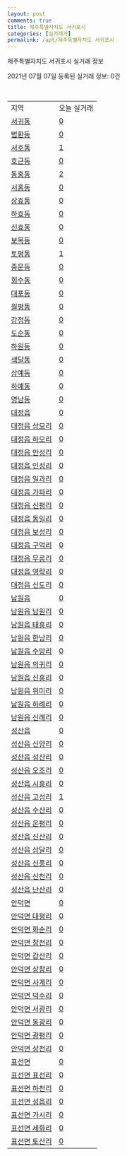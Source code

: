 ```yaml
---
layout: post
comments: true
title: 제주특별자치도 서귀포시
categories: [실거래가]
permalink: /apt/제주특별자치도 서귀포시
---
```


제주특별자치도 서귀포시 실거래 정보

2021년 07월 07일 등록된 실거래 정보: 0건

<script type="text/javascript">
  google.charts.load('current', {'packages':['corechart']});
  google.charts.setOnLoadCallback(drawChart);

  function drawChart() {
    var data = google.visualization.arrayToDataTable([['거래일', '매매', '전월세', '전매'], ['20-07', 64, 42, 0], ['20-08', 45, 39, 0], ['20-09', 48, 36, 2], ['20-10', 87, 61, 0], ['20-11', 152, 73, 2], ['20-12', 141, 114, 20], ['21-01', 112, 93, 9], ['21-02', 95, 77, 13], ['21-03', 111, 93, 10], ['21-04', 107, 91, 20], ['21-05', 88, 65, 32], ['21-06', 68, 62, 13], ['21-07', 4, 3, 2]]);

    var options = {
      title: '최근 유형별 거래량 추이',
      legend: { position: 'bottom' }
    };

    var chart = new google.visualization.LineChart(document.getElementById('columnchart_material'));
    chart.draw(data, (options));
  }
</script>

<div id="columnchart_material" style="width: 95%; margin-left: -35px"></div>
<br>
<table class="sortable">
  <tr>
    <td>지역</td>
    <td>오늘 실거래</td>
  </tr>

  
  <tr class="item">
    <td><a href="제주특별자치도 서귀포시 서귀동">서귀동</a></td>
    <td><a href="제주특별자치도 서귀포시 서귀동">0</a></td>
  </tr>
    

  <tr class="item">
    <td><a href="제주특별자치도 서귀포시 법환동">법환동</a></td>
    <td><a href="제주특별자치도 서귀포시 법환동">0</a></td>
  </tr>
    

  <tr class="item">
    <td><a href="제주특별자치도 서귀포시 서호동">서호동</a></td>
    <td><a href="제주특별자치도 서귀포시 서호동">1</a></td>
  </tr>
    

  <tr class="item">
    <td><a href="제주특별자치도 서귀포시 호근동">호근동</a></td>
    <td><a href="제주특별자치도 서귀포시 호근동">0</a></td>
  </tr>
    

  <tr class="item">
    <td><a href="제주특별자치도 서귀포시 동홍동">동홍동</a></td>
    <td><a href="제주특별자치도 서귀포시 동홍동">2</a></td>
  </tr>
    

  <tr class="item">
    <td><a href="제주특별자치도 서귀포시 서홍동">서홍동</a></td>
    <td><a href="제주특별자치도 서귀포시 서홍동">0</a></td>
  </tr>
    

  <tr class="item">
    <td><a href="제주특별자치도 서귀포시 상효동">상효동</a></td>
    <td><a href="제주특별자치도 서귀포시 상효동">0</a></td>
  </tr>
    

  <tr class="item">
    <td><a href="제주특별자치도 서귀포시 하효동">하효동</a></td>
    <td><a href="제주특별자치도 서귀포시 하효동">0</a></td>
  </tr>
    

  <tr class="item">
    <td><a href="제주특별자치도 서귀포시 신효동">신효동</a></td>
    <td><a href="제주특별자치도 서귀포시 신효동">0</a></td>
  </tr>
    

  <tr class="item">
    <td><a href="제주특별자치도 서귀포시 보목동">보목동</a></td>
    <td><a href="제주특별자치도 서귀포시 보목동">0</a></td>
  </tr>
    

  <tr class="item">
    <td><a href="제주특별자치도 서귀포시 토평동">토평동</a></td>
    <td><a href="제주특별자치도 서귀포시 토평동">1</a></td>
  </tr>
    

  <tr class="item">
    <td><a href="제주특별자치도 서귀포시 중문동">중문동</a></td>
    <td><a href="제주특별자치도 서귀포시 중문동">0</a></td>
  </tr>
    

  <tr class="item">
    <td><a href="제주특별자치도 서귀포시 회수동">회수동</a></td>
    <td><a href="제주특별자치도 서귀포시 회수동">0</a></td>
  </tr>
    

  <tr class="item">
    <td><a href="제주특별자치도 서귀포시 대포동">대포동</a></td>
    <td><a href="제주특별자치도 서귀포시 대포동">0</a></td>
  </tr>
    

  <tr class="item">
    <td><a href="제주특별자치도 서귀포시 월평동">월평동</a></td>
    <td><a href="제주특별자치도 서귀포시 월평동">0</a></td>
  </tr>
    

  <tr class="item">
    <td><a href="제주특별자치도 서귀포시 강정동">강정동</a></td>
    <td><a href="제주특별자치도 서귀포시 강정동">0</a></td>
  </tr>
    

  <tr class="item">
    <td><a href="제주특별자치도 서귀포시 도순동">도순동</a></td>
    <td><a href="제주특별자치도 서귀포시 도순동">0</a></td>
  </tr>
    

  <tr class="item">
    <td><a href="제주특별자치도 서귀포시 하원동">하원동</a></td>
    <td><a href="제주특별자치도 서귀포시 하원동">0</a></td>
  </tr>
    

  <tr class="item">
    <td><a href="제주특별자치도 서귀포시 색달동">색달동</a></td>
    <td><a href="제주특별자치도 서귀포시 색달동">0</a></td>
  </tr>
    

  <tr class="item">
    <td><a href="제주특별자치도 서귀포시 상예동">상예동</a></td>
    <td><a href="제주특별자치도 서귀포시 상예동">0</a></td>
  </tr>
    

  <tr class="item">
    <td><a href="제주특별자치도 서귀포시 하예동">하예동</a></td>
    <td><a href="제주특별자치도 서귀포시 하예동">0</a></td>
  </tr>
    

  <tr class="item">
    <td><a href="제주특별자치도 서귀포시 영남동">영남동</a></td>
    <td><a href="제주특별자치도 서귀포시 영남동">0</a></td>
  </tr>
    

  <tr class="item">
    <td><a href="제주특별자치도 서귀포시 대정읍">대정읍</a></td>
    <td><a href="제주특별자치도 서귀포시 대정읍">0</a></td>
  </tr>
    

  <tr class="item">
    <td><a href="제주특별자치도 서귀포시 대정읍 상모리">대정읍 상모리</a></td>
    <td><a href="제주특별자치도 서귀포시 대정읍 상모리">0</a></td>
  </tr>
    

  <tr class="item">
    <td><a href="제주특별자치도 서귀포시 대정읍 하모리">대정읍 하모리</a></td>
    <td><a href="제주특별자치도 서귀포시 대정읍 하모리">0</a></td>
  </tr>
    

  <tr class="item">
    <td><a href="제주특별자치도 서귀포시 대정읍 안성리">대정읍 안성리</a></td>
    <td><a href="제주특별자치도 서귀포시 대정읍 안성리">0</a></td>
  </tr>
    

  <tr class="item">
    <td><a href="제주특별자치도 서귀포시 대정읍 인성리">대정읍 인성리</a></td>
    <td><a href="제주특별자치도 서귀포시 대정읍 인성리">0</a></td>
  </tr>
    

  <tr class="item">
    <td><a href="제주특별자치도 서귀포시 대정읍 일과리">대정읍 일과리</a></td>
    <td><a href="제주특별자치도 서귀포시 대정읍 일과리">0</a></td>
  </tr>
    

  <tr class="item">
    <td><a href="제주특별자치도 서귀포시 대정읍 가파리">대정읍 가파리</a></td>
    <td><a href="제주특별자치도 서귀포시 대정읍 가파리">0</a></td>
  </tr>
    

  <tr class="item">
    <td><a href="제주특별자치도 서귀포시 대정읍 신평리">대정읍 신평리</a></td>
    <td><a href="제주특별자치도 서귀포시 대정읍 신평리">0</a></td>
  </tr>
    

  <tr class="item">
    <td><a href="제주특별자치도 서귀포시 대정읍 동일리">대정읍 동일리</a></td>
    <td><a href="제주특별자치도 서귀포시 대정읍 동일리">0</a></td>
  </tr>
    

  <tr class="item">
    <td><a href="제주특별자치도 서귀포시 대정읍 보성리">대정읍 보성리</a></td>
    <td><a href="제주특별자치도 서귀포시 대정읍 보성리">0</a></td>
  </tr>
    

  <tr class="item">
    <td><a href="제주특별자치도 서귀포시 대정읍 구억리">대정읍 구억리</a></td>
    <td><a href="제주특별자치도 서귀포시 대정읍 구억리">0</a></td>
  </tr>
    

  <tr class="item">
    <td><a href="제주특별자치도 서귀포시 대정읍 무릉리">대정읍 무릉리</a></td>
    <td><a href="제주특별자치도 서귀포시 대정읍 무릉리">0</a></td>
  </tr>
    

  <tr class="item">
    <td><a href="제주특별자치도 서귀포시 대정읍 영락리">대정읍 영락리</a></td>
    <td><a href="제주특별자치도 서귀포시 대정읍 영락리">0</a></td>
  </tr>
    

  <tr class="item">
    <td><a href="제주특별자치도 서귀포시 대정읍 신도리">대정읍 신도리</a></td>
    <td><a href="제주특별자치도 서귀포시 대정읍 신도리">0</a></td>
  </tr>
    

  <tr class="item">
    <td><a href="제주특별자치도 서귀포시 남원읍">남원읍</a></td>
    <td><a href="제주특별자치도 서귀포시 남원읍">0</a></td>
  </tr>
    

  <tr class="item">
    <td><a href="제주특별자치도 서귀포시 남원읍 남원리">남원읍 남원리</a></td>
    <td><a href="제주특별자치도 서귀포시 남원읍 남원리">0</a></td>
  </tr>
    

  <tr class="item">
    <td><a href="제주특별자치도 서귀포시 남원읍 태흥리">남원읍 태흥리</a></td>
    <td><a href="제주특별자치도 서귀포시 남원읍 태흥리">0</a></td>
  </tr>
    

  <tr class="item">
    <td><a href="제주특별자치도 서귀포시 남원읍 한남리">남원읍 한남리</a></td>
    <td><a href="제주특별자치도 서귀포시 남원읍 한남리">0</a></td>
  </tr>
    

  <tr class="item">
    <td><a href="제주특별자치도 서귀포시 남원읍 수망리">남원읍 수망리</a></td>
    <td><a href="제주특별자치도 서귀포시 남원읍 수망리">0</a></td>
  </tr>
    

  <tr class="item">
    <td><a href="제주특별자치도 서귀포시 남원읍 의귀리">남원읍 의귀리</a></td>
    <td><a href="제주특별자치도 서귀포시 남원읍 의귀리">0</a></td>
  </tr>
    

  <tr class="item">
    <td><a href="제주특별자치도 서귀포시 남원읍 신흥리">남원읍 신흥리</a></td>
    <td><a href="제주특별자치도 서귀포시 남원읍 신흥리">0</a></td>
  </tr>
    

  <tr class="item">
    <td><a href="제주특별자치도 서귀포시 남원읍 위미리">남원읍 위미리</a></td>
    <td><a href="제주특별자치도 서귀포시 남원읍 위미리">0</a></td>
  </tr>
    

  <tr class="item">
    <td><a href="제주특별자치도 서귀포시 남원읍 하례리">남원읍 하례리</a></td>
    <td><a href="제주특별자치도 서귀포시 남원읍 하례리">0</a></td>
  </tr>
    

  <tr class="item">
    <td><a href="제주특별자치도 서귀포시 남원읍 신례리">남원읍 신례리</a></td>
    <td><a href="제주특별자치도 서귀포시 남원읍 신례리">0</a></td>
  </tr>
    

  <tr class="item">
    <td><a href="제주특별자치도 서귀포시 성산읍">성산읍</a></td>
    <td><a href="제주특별자치도 서귀포시 성산읍">0</a></td>
  </tr>
    

  <tr class="item">
    <td><a href="제주특별자치도 서귀포시 성산읍 신양리">성산읍 신양리</a></td>
    <td><a href="제주특별자치도 서귀포시 성산읍 신양리">0</a></td>
  </tr>
    

  <tr class="item">
    <td><a href="제주특별자치도 서귀포시 성산읍 성산리">성산읍 성산리</a></td>
    <td><a href="제주특별자치도 서귀포시 성산읍 성산리">0</a></td>
  </tr>
    

  <tr class="item">
    <td><a href="제주특별자치도 서귀포시 성산읍 오조리">성산읍 오조리</a></td>
    <td><a href="제주특별자치도 서귀포시 성산읍 오조리">0</a></td>
  </tr>
    

  <tr class="item">
    <td><a href="제주특별자치도 서귀포시 성산읍 시흥리">성산읍 시흥리</a></td>
    <td><a href="제주특별자치도 서귀포시 성산읍 시흥리">0</a></td>
  </tr>
    

  <tr class="item">
    <td><a href="제주특별자치도 서귀포시 성산읍 고성리">성산읍 고성리</a></td>
    <td><a href="제주특별자치도 서귀포시 성산읍 고성리">1</a></td>
  </tr>
    

  <tr class="item">
    <td><a href="제주특별자치도 서귀포시 성산읍 수산리">성산읍 수산리</a></td>
    <td><a href="제주특별자치도 서귀포시 성산읍 수산리">0</a></td>
  </tr>
    

  <tr class="item">
    <td><a href="제주특별자치도 서귀포시 성산읍 온평리">성산읍 온평리</a></td>
    <td><a href="제주특별자치도 서귀포시 성산읍 온평리">0</a></td>
  </tr>
    

  <tr class="item">
    <td><a href="제주특별자치도 서귀포시 성산읍 신산리">성산읍 신산리</a></td>
    <td><a href="제주특별자치도 서귀포시 성산읍 신산리">0</a></td>
  </tr>
    

  <tr class="item">
    <td><a href="제주특별자치도 서귀포시 성산읍 삼달리">성산읍 삼달리</a></td>
    <td><a href="제주특별자치도 서귀포시 성산읍 삼달리">0</a></td>
  </tr>
    

  <tr class="item">
    <td><a href="제주특별자치도 서귀포시 성산읍 신풍리">성산읍 신풍리</a></td>
    <td><a href="제주특별자치도 서귀포시 성산읍 신풍리">0</a></td>
  </tr>
    

  <tr class="item">
    <td><a href="제주특별자치도 서귀포시 성산읍 신천리">성산읍 신천리</a></td>
    <td><a href="제주특별자치도 서귀포시 성산읍 신천리">0</a></td>
  </tr>
    

  <tr class="item">
    <td><a href="제주특별자치도 서귀포시 성산읍 난산리">성산읍 난산리</a></td>
    <td><a href="제주특별자치도 서귀포시 성산읍 난산리">0</a></td>
  </tr>
    

  <tr class="item">
    <td><a href="제주특별자치도 서귀포시 안덕면">안덕면</a></td>
    <td><a href="제주특별자치도 서귀포시 안덕면">0</a></td>
  </tr>
    

  <tr class="item">
    <td><a href="제주특별자치도 서귀포시 안덕면 대평리">안덕면 대평리</a></td>
    <td><a href="제주특별자치도 서귀포시 안덕면 대평리">0</a></td>
  </tr>
    

  <tr class="item">
    <td><a href="제주특별자치도 서귀포시 안덕면 화순리">안덕면 화순리</a></td>
    <td><a href="제주특별자치도 서귀포시 안덕면 화순리">0</a></td>
  </tr>
    

  <tr class="item">
    <td><a href="제주특별자치도 서귀포시 안덕면 창천리">안덕면 창천리</a></td>
    <td><a href="제주특별자치도 서귀포시 안덕면 창천리">0</a></td>
  </tr>
    

  <tr class="item">
    <td><a href="제주특별자치도 서귀포시 안덕면 감산리">안덕면 감산리</a></td>
    <td><a href="제주특별자치도 서귀포시 안덕면 감산리">0</a></td>
  </tr>
    

  <tr class="item">
    <td><a href="제주특별자치도 서귀포시 안덕면 상창리">안덕면 상창리</a></td>
    <td><a href="제주특별자치도 서귀포시 안덕면 상창리">0</a></td>
  </tr>
    

  <tr class="item">
    <td><a href="제주특별자치도 서귀포시 안덕면 사계리">안덕면 사계리</a></td>
    <td><a href="제주특별자치도 서귀포시 안덕면 사계리">0</a></td>
  </tr>
    

  <tr class="item">
    <td><a href="제주특별자치도 서귀포시 안덕면 덕수리">안덕면 덕수리</a></td>
    <td><a href="제주특별자치도 서귀포시 안덕면 덕수리">0</a></td>
  </tr>
    

  <tr class="item">
    <td><a href="제주특별자치도 서귀포시 안덕면 서광리">안덕면 서광리</a></td>
    <td><a href="제주특별자치도 서귀포시 안덕면 서광리">0</a></td>
  </tr>
    

  <tr class="item">
    <td><a href="제주특별자치도 서귀포시 안덕면 동광리">안덕면 동광리</a></td>
    <td><a href="제주특별자치도 서귀포시 안덕면 동광리">0</a></td>
  </tr>
    

  <tr class="item">
    <td><a href="제주특별자치도 서귀포시 안덕면 광평리">안덕면 광평리</a></td>
    <td><a href="제주특별자치도 서귀포시 안덕면 광평리">0</a></td>
  </tr>
    

  <tr class="item">
    <td><a href="제주특별자치도 서귀포시 안덕면 상천리">안덕면 상천리</a></td>
    <td><a href="제주특별자치도 서귀포시 안덕면 상천리">0</a></td>
  </tr>
    

  <tr class="item">
    <td><a href="제주특별자치도 서귀포시 표선면">표선면</a></td>
    <td><a href="제주특별자치도 서귀포시 표선면">0</a></td>
  </tr>
    

  <tr class="item">
    <td><a href="제주특별자치도 서귀포시 표선면 표선리">표선면 표선리</a></td>
    <td><a href="제주특별자치도 서귀포시 표선면 표선리">0</a></td>
  </tr>
    

  <tr class="item">
    <td><a href="제주특별자치도 서귀포시 표선면 하천리">표선면 하천리</a></td>
    <td><a href="제주특별자치도 서귀포시 표선면 하천리">0</a></td>
  </tr>
    

  <tr class="item">
    <td><a href="제주특별자치도 서귀포시 표선면 성읍리">표선면 성읍리</a></td>
    <td><a href="제주특별자치도 서귀포시 표선면 성읍리">0</a></td>
  </tr>
    

  <tr class="item">
    <td><a href="제주특별자치도 서귀포시 표선면 가시리">표선면 가시리</a></td>
    <td><a href="제주특별자치도 서귀포시 표선면 가시리">0</a></td>
  </tr>
    

  <tr class="item">
    <td><a href="제주특별자치도 서귀포시 표선면 세화리">표선면 세화리</a></td>
    <td><a href="제주특별자치도 서귀포시 표선면 세화리">0</a></td>
  </tr>
    

  <tr class="item">
    <td><a href="제주특별자치도 서귀포시 표선면 토산리">표선면 토산리</a></td>
    <td><a href="제주특별자치도 서귀포시 표선면 토산리">0</a></td>
  </tr>
    


</table>


    